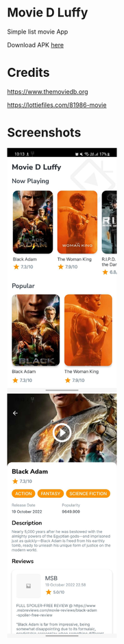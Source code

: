 # Movie D Luffy
Simple list movie App

Download APK [here](https://drive.google.com/file/d/1i6T8gBHWYO6t4vLyuNsl-7FLvlU4eRN0/view?usp=share_link)

# Credits
https://www.themoviedb.org

https://lottiefiles.com/81986-movie

# Screenshots
<img src="https://github.com/hafiznaufalr/Movie-D-Luffy/blob/main/ss/1.main_screen.jpg?raw=true" width="256">&nbsp;&nbsp;&nbsp;
<img src="https://github.com/hafiznaufalr/Movie-D-Luffy/blob/main/ss/2.detail_screen.jpg?raw=true" width="256">&nbsp;&nbsp;&nbsp;
